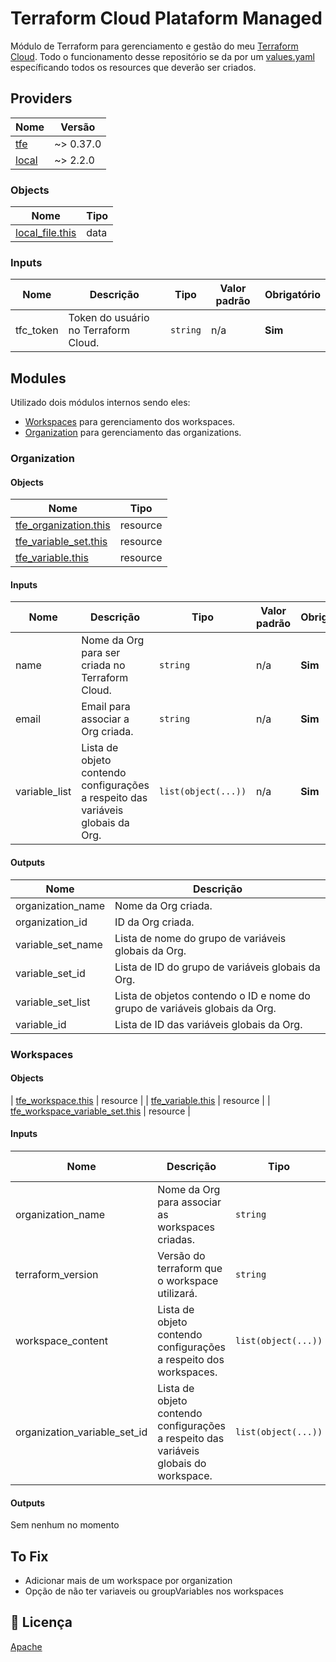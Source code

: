 # Terraform Cloud Plataform Managed

Módulo de Terraform para gerenciamento e gestão do meu [Terraform Cloud](https://app.terraform.io/). Todo o funcionamento desse repositório se da por um [values.yaml](config/values.yaml) específicando todos os resources que deverão ser criados.

## Providers
 
| Nome | Versão |
|------|--------|
| [tfe](https://registry.terraform.io/providers/hashicorp/tfe/0.37.0) | ~> 0.37.0 |
| [local](https://registry.terraform.io/providers/hashicorp/local/2.2.3) | ~> 2.2.0 |

### Objects

| Nome | Tipo |
|------|------|
| [local_file.this](https://registry.terraform.io/providers/hashicorp/local/latest/docs/data-sources/local_file) | data |

### Inputs

| Nome | Descrição | Tipo | Valor padrão | Obrigatório |
|------|-----------|------|--------------|-------------|
| tfc_token | Token do usuário no Terraform Cloud. | `string` | n/a | **Sim** |

## Modules

Utilizado dois módulos internos sendo eles:
- [Workspaces](module/workspace/) para gerenciamento dos workspaces.
- [Organization](module/organization/) para gerenciamento das organizations.

### Organization

#### Objects

| Nome | Tipo |
|------|------|
| [tfe_organization.this](https://registry.terraform.io/providers/hashicorp/tfe/latest/docs/resources/tfe_organization) | resource |
| [tfe_variable_set.this](https://registry.terraform.io/providers/hashicorp/tfe/latest/docs/resources/tfe_variable_set) | resource |
| [tfe_variable.this](https://registry.terraform.io/providers/hashicorp/tfe/latest/docs/resources/tfe_variable_set) | resource |

#### Inputs

| Nome | Descrição | Tipo | Valor padrão | Obrigatório |
|------|-----------|------|--------------|-------------|
| name | Nome da Org para ser criada no Terraform Cloud. | `string` | n/a | **Sim** |
| email | Email para associar a Org criada. | `string` | n/a | **Sim** |
| variable_list | Lista de objeto contendo configurações a respeito das variáveis globais da Org. | `list(object(...))` | n/a | **Sim** |

#### Outputs

| Nome | Descrição |
|------|-----------|
| organization_name | Nome da Org criada. |
| organization_id | ID da Org criada. |
| variable_set_name | Lista de nome do grupo de variáveis globais da Org. |
| variable_set_id | Lista de ID do grupo de  variáveis globais da Org. |
| variable_set_list | Lista de objetos contendo o ID e nome do grupo de variáveis globais da Org. |
| variable_id | Lista de ID das variáveis globais da Org. |


### Workspaces

#### Objects

| [tfe_workspace.this](https://registry.terraform.io/providers/hashicorp/tfe/latest/docs/resources/tfe_workspace) | resource |
| [tfe_variable.this](https://registry.terraform.io/providers/hashicorp/tfe/latest/docs/resources/tfe_variable) | resource |
| [tfe_workspace_variable_set.this](https://registry.terraform.io/providers/hashicorp/tfe/latest/docs/resources/tfe_workspace_variable_set) | resource |

#### Inputs

| Nome | Descrição | Tipo | Valor padrão | Obrigatório |
|------|-----------|------|--------------|-------------|
| organization_name | Nome da Org para associar as workspaces criadas. | `string` | n/a | **Sim** |
| terraform_version | Versão do terraform que o workspace utilizará. | `string` | n/a | **Sim** |
| workspace_content | Lista de objeto contendo configurações a respeito dos workspaces. | `list(object(...))` | n/a | **Sim** |
| organization_variable_set_id | Lista de objeto contendo configurações a respeito das variáveis globais do workspace. | `list(object(...))` | n/a | **Sim** |

#### Outputs

Sem nenhum no momento

## To Fix

- Adicionar mais de um workspace por organization
- Opção de não ter variaveis ou groupVariables nos workspaces

## :memo: Licença

[Apache](LICENSE)
